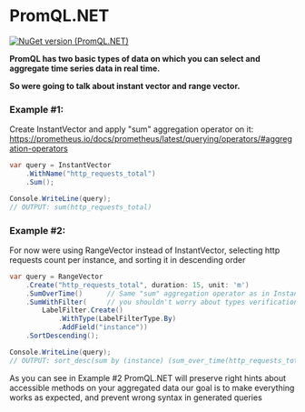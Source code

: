 # PromQL.NET

[![NuGet version (PromQL.NET)](https://img.shields.io/nuget/v/PromQL.NET.svg?style=flat-square)](https://www.nuget.org/packages/PromQL.NET/)


**PromQL has two basic types of data on which you can select and aggregate time series data in real time.**

**So were going to talk about instant vector and range vector.**

### Example #1:
Create InstantVector and apply "sum" aggregation operator on it: https://prometheus.io/docs/prometheus/latest/querying/operators/#aggregation-operators
```csharp
var query = InstantVector
    .WithName("http_requests_total")
    .Sum();

Console.WriteLine(query);
// OUTPUT: sum(http_requests_total)
```
### Example #2:
For now were using RangeVector instead of InstantVector, selecting http requests count per instance, and sorting it in descending order
```csharp
var query = RangeVector
    .Create("http_requests_total", duration: 15, unit: 'm')
    .SumOverTime()      // Same "sum" aggregation operator as in InstantVector, but applies to RangeVector and returns as result InstantVector (!) instead of RangeVector
    .SumWithFilter(     // you shouldn't worry about types verification after applying operators and functions because IntelliSense wont give you wrong hints
        LabelFilter.Create()
            .WithType(LabelFilterType.By)
            .AddField("instance"))
    .SortDescending();

Console.WriteLine(query);
// OUTPUT: sort_desc(sum by (instance) (sum_over_time(http_requests_total[15m])))
```


As you can see in Example #2 PromQL.NET will preserve right hints about accessible methods on your aggregated data
our goal is to make everything works as expected, and prevent wrong syntax in generated queries
